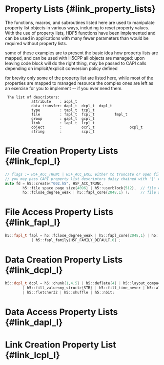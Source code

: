 <!---
 Copyright (c) 2018 vargaconsulting, Toronto,ON Canada
 Author: Varga, Steven <steven@vargaconsulting.ca>
--->


Property Lists   {#link_property_lists}
========================================

The functions, macros, and subroutines listed here are used to manipulate property list objects in various ways, including to reset property values. With the use of property lists, HDF5 functions have been implemented and can be used in applications with many fewer parameters than would be required without property lists.

some of these examples are to present the basic idea how property lists are mapped, and can be used with H5CPP 
all objects are managed: upon leaving code block will do the right thing, may be passed to CAPI calls depending 
on implicit/explicit conversion policy defined

for brevity only some of the property list are listed here, while most of the properties are mapped to managed resource 
the complex ones are left as an exercise for you to implement -- if you ever need them.
```
 The list of descriptors: 
  			attribute    : acpl_t  
  			data transfer: dapl_t  dcpl_t  dxpl_t 
  			type         : tapl_t  tcpl_t
  			file         : fapl_t  fcpl_t         fmpl_t
  			group        : gapl_t  gcpl_t
  			link         : lapl_t  lcpl_t
  			object       :         ocrl_t                ocpl_t
  			string       :         scpl_t
```




File Creation Property Lists   {#link_fcpl_l}
===============================================
```cpp
// flags := H5F_ACC_TRUNC | H5F_ACC_EXCL either to truncate or open file exclusively
// you may pass CAPI property list descriptors daisy chained with '|' operator 
auto fd = h5::create("002.h5", H5F_ACC_TRUNC, 
		h5::file_space_page_size{4096} | h5::userblock{512},  // file creation properties
		h5::fclose_degree_weak | h5::fapl_core{2048,1} );     // file access properties
```

File Access Property Lists   {#link_fapl_l}
=============================================

```cpp
h5::fapl_t fapl = h5::fclose_degree_weak | h5::fapl_core{2048,1} | h5::core_write_tracking{false,1} 
			| h5::fapl_family{H5F_FAMILY_DEFAULT,0} ;
```


Data Creation Property Lists   {#link_dcpl_l}
===============================================
```cpp
h5::dcpl_t dcpl = h5::chunk{1,4,5} | h5::deflate{4} | h5::layout_compact | h5::dont_filter_partial_chunks
		| h5::fill_value<my_struct>{STR} | h5::fill_time_never | h5::alloc_time_early 
		| h5::fletcher32 | h5::shuffle | h5::nbit;
```

Data Access Property Lists   {#link_dapl_l}
===============================================

Link Creation Property List   {#link_lcpl_l}
===============================================




